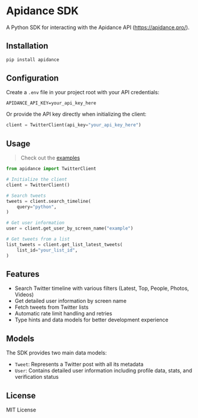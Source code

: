 # Apidance SDK

A Python SDK for interacting with the Apidance API (https://apidance.pro/).

## Installation

```bash
pip install apidance
```

## Configuration

Create a `.env` file in your project root with your API credentials:

```env
APIDANCE_API_KEY=your_api_key_here
```

Or provide the API key directly when initializing the client:

```python
client = TwitterClient(api_key="your_api_key_here")
```

## Usage

> Check out the [examples](https://github.com/script-money/apidance/tree/main/examples)

```python
from apidance import TwitterClient

# Initialize the client
client = TwitterClient()

# Search tweets
tweets = client.search_timeline(
    query="python",
)

# Get user information
user = client.get_user_by_screen_name("example")

# Get tweets from a list
list_tweets = client.get_list_latest_tweets(
    list_id="your_list_id",
)
```

## Features

- Search Twitter timeline with various filters (Latest, Top, People, Photos, Videos)
- Get detailed user information by screen name
- Fetch tweets from Twitter lists
- Automatic rate limit handling and retries
- Type hints and data models for better development experience

## Models

The SDK provides two main data models:

- `Tweet`: Represents a Twitter post with all its metadata
- `User`: Contains detailed user information including profile data, stats, and verification status

## License

MIT License
